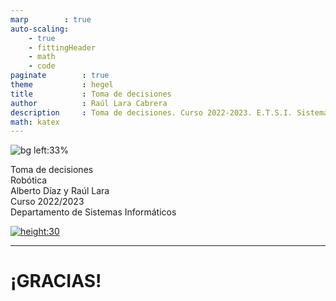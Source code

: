 ```yaml
---
marp        : true
auto-scaling:
    - true
    - fittingHeader
    - math
    - code
paginate        : true
theme           : hegel
title           : Toma de decisiones
author          : Raúl Lara Cabrera
description     : Toma de decisiones. Curso 2022-2023. E.T.S.I. Sistemas Informáticos (UPM)
math: katex
---
```


<!-- _class: titlepage -->
![bg left:33%](https://theinnovator.news/wp-content/uploads/2020/10/iStock-1277976542-1140x692.jpg)

<div class="title">Toma de decisiones</div>
<div class="subtitle">Robótica</div>
<div class="author">Alberto Díaz y Raúl Lara</div>
<div class="date">Curso 2022/2023</div>
<div class="organization">Departamento de Sistemas Informáticos</div>

[![height:30](https://img.shields.io/badge/License-CC%20BY--NC--SA%204.0-informational.svg)](https://creativecommons.org/licenses/by-nc-sa/4.0/)

---

# ¡GRACIAS!<!--_class: transition-->
